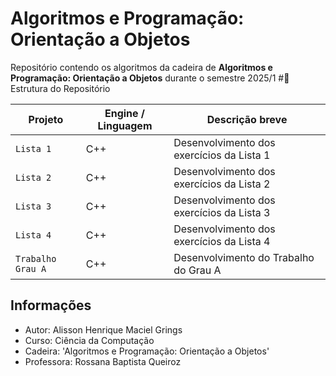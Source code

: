 # Algoritmos e Programação: Orientação a Objetos
Repositório contendo os algoritmos da cadeira de **Algoritmos e Programação: Orientação a Objetos** 
durante o semestre 2025/1
#📂 Estrutura do Repositório

| Projeto                 | Engine / Linguagem | Descrição breve                             |
| ----------------------- | ------------------ | ------------------------------------------- |
| `Lista 1`       | C++         | Desenvolvimento dos exercícios da Lista 1    |
| `Lista 2` | C++         | Desenvolvimento dos exercícios da Lista 2 |
| `Lista 3` | C++         | Desenvolvimento dos exercícios da Lista 3 |
| `Lista 4` | C++         | Desenvolvimento dos exercícios da Lista 4 |
| `Trabalho Grau A`      | C++   | Desenvolvimento do Trabalho do Grau A |
## Informações
- Autor: Alisson Henrique Maciel Grings
- Curso: Ciência da Computação
- Cadeira: 'Algoritmos e Programação: Orientação a Objetos'
- Professora: Rossana Baptista Queiroz
